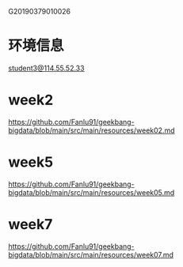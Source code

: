 G20190379010026

# 环境信息
student3@114.55.52.33

# week2
https://github.com/Fanlu91/geekbang-bigdata/blob/main/src/main/resources/week02.md

# week5
https://github.com/Fanlu91/geekbang-bigdata/blob/main/src/main/resources/week05.md


# week7
https://github.com/Fanlu91/geekbang-bigdata/blob/main/src/main/resources/week07.md


